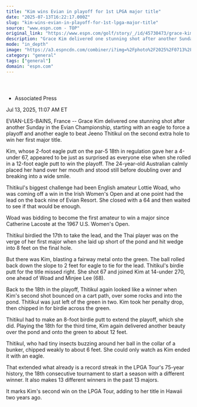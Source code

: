 ```yaml
---
title: "Kim wins Evian in playoff for 1st LPGA major title"
date: "2025-07-13T16:22:17.000Z"
slug: "kim-wins-evian-in-playoff-for-1st-lpga-major-title"
source: "www.espn.com - TOP"
original_link: "https://www.espn.com/golf/story/_/id/45730473/grace-kim-wins-evian-championship-playoff-1st-lpga-major"
description: "Grace Kim delivered one stunning shot after another Sunday in the Evian Championship to win her first major title."
mode: "in_depth"
image: "https://a3.espncdn.com/combiner/i?img=%2Fphoto%2F2025%2F0713%2Fr1518481_1296x729_16%2D9.jpg"
category: "general"
tags: ["general"]
domain: "espn.com"
---
```

<div id="readability-page-1" class="page"><section id="article-feed" data-behavior="author_overlay article_header_news_feed_item_meta article_legal_footer"><article data-id="45730473" data-behavior="story_scroll story_progress" data-src="/golf/story/_/id/45730473/grace-kim-wins-evian-championship-playoff-1st-lpga-major"><div><header></header><div><div><ul><li><p>Associated Press</p></li></ul><p><span>Jul 13, 2025, 11:07 AM ET</span></p></div><p>EVIAN-LES-BAINS, France -- Grace Kim delivered one stunning shot after another Sunday in the Evian Championship, starting with an eagle to force a playoff and another eagle to beat Jeeno Thitikul on the second extra hole to win her first major title.</p><p>Kim, whose 2-foot eagle putt on the par-5 18th in regulation gave her a 4-under 67, appeared to be just as surprised as everyone else when she rolled in a 12-foot eagle putt to win the playoff. The 24-year-old Australian calmly placed her hand over her mouth and stood still before doubling over and breaking into a wide smile.</p><p>Thitikul's biggest challenge had been English amateur Lottie Woad, who was coming off a win in the Irish Women's Open and at one point had the lead on the back nine of Evian Resort. She closed with a 64 and then waited to see if that would be enough.</p><p>Woad was bidding to become the first amateur to win a major since Catherine Lacoste at the 1967 U.S. Women's Open.</p><p>Thitikul birdied the 17th to take the lead, and the Thai player was on the verge of her first major when she laid up short of the pond and hit wedge into 8 feet on the final hole.</p><p>But there was Kim, blasting a fairway metal onto the green. The ball rolled back down the slope to 2 feet for eagle to tie for the lead. Thitikul's birdie putt for the title missed right. She shot 67 and joined Kim at 14-under 270, one ahead of Woad and Minjee Lee (68).</p><p>Back to the 18th in the playoff, Thitikul again looked like a winner when Kim's second shot bounced on a cart path, over some rocks and into the pond. Thitikul was just left of the green in two. Kim took her penalty drop, then chipped in for birdie across the green.</p><p>Thitikul had to make an 8-foot birdie putt to extend the playoff, which she did. Playing the 18th for the third time, Kim again delivered another beauty over the pond and onto the green to about 12 feet.</p><p>Thitikul, who had tiny insects buzzing around her ball in the collar of a bunker, chipped weakly to about 6 feet. She could only watch as Kim ended it with an eagle.</p><p>That extended what already is a record streak in the LPGA Tour's 75-year history, the 18th consecutive tournament to start a season with a different winner. It also makes 13 different winners in the past 13 majors.</p><p>It marks Kim's second win on the LPGA Tour, adding to her title in Hawaii two years ago.</p>
</div></div></article></section></div>